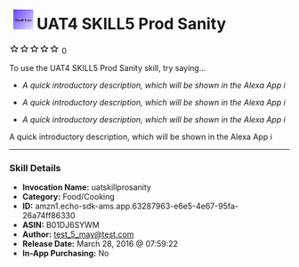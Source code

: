 # &nbsp;<img src="skill_icon" alt="UAT4 SKILL5 Prod Sanity icon" width="36"> UAT4 SKILL5 Prod Sanity
![0 stars](../../images/ic_star_border_black_18dp_1x.png)![0 stars](../../images/ic_star_border_black_18dp_1x.png)![0 stars](../../images/ic_star_border_black_18dp_1x.png)![0 stars](../../images/ic_star_border_black_18dp_1x.png)![0 stars](../../images/ic_star_border_black_18dp_1x.png) 0

To use the UAT4 SKILL5 Prod Sanity skill, try saying...

* *A quick introductory description, which will be shown in the Alexa App i*

* *A quick introductory description, which will be shown in the Alexa App i*

* *A quick introductory description, which will be shown in the Alexa App i*

A quick introductory description, which will be shown in the Alexa App i

***

### Skill Details

* **Invocation Name:** uatskillprosanity
* **Category:** Food/Cooking
* **ID:** amzn1.echo-sdk-ams.app.63287963-e6e5-4e67-95fa-26a74ff86330
* **ASIN:** B01DJ6SYWM
* **Author:** test_5_may@test.com
* **Release Date:** March 28, 2016 @ 07:59:22
* **In-App Purchasing:** No
